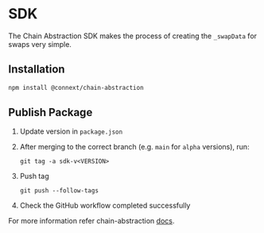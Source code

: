 # SDK
The Chain Abstraction SDK makes the process of creating the `_swapData` for swaps very simple.

## Installation

```sh
npm install @connext/chain-abstraction
```

## Publish Package

1. Update version in `package.json`

2. After merging to the correct branch (e.g. `main` for `alpha` versions), run:

   ```
   git tag -a sdk-v<VERSION>
   ```

3. Push tag

   ```
   git push --follow-tags
   ```

4. Check the GitHub workflow completed successfully

For more information refer chain-abstraction [docs](https://documentation-git-revert-103-revert-101-3-31d64b-connextproject.vercel.app/developers/guides/chain-abstraction).

